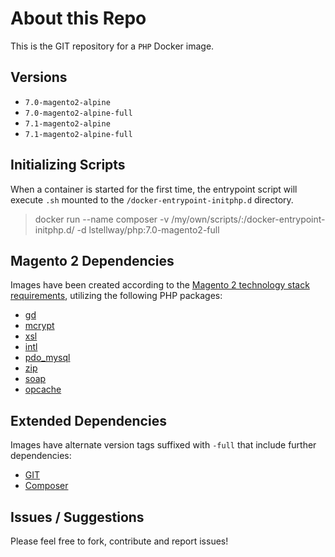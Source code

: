 # About this Repo
This is the GIT repository for a `PHP` Docker image. 

## Versions
  - `7.0-magento2-alpine`
  - `7.0-magento2-alpine-full`
  - `7.1-magento2-alpine`
  - `7.1-magento2-alpine-full`

## Initializing Scripts
When a container is started for the first time, the entrypoint script will execute `.sh` mounted to the `/docker-entrypoint-initphp.d` directory. 

>docker run --name composer -v /my/own/scripts/:/docker-entrypoint-initphp.d/ -d lstellway/php:7.0-magento2-full

## Magento 2 Dependencies
Images have been created according to the [Magento 2 technology stack requirements](http://devdocs.magento.com/guides/v2.1/install-gde/system-requirements-tech.html#php), utilizing the following PHP packages:
  - [gd](http://php.net/manual/en/book.image.php)
  - [mcrypt](http://php.net/manual/en/book.mcrypt.php)
  - [xsl](http://php.net/manual/en/book.xsl.php)
  - [intl](http://php.net/manual/en/book.intl.php)
  - [pdo_mysql](http://php.net/manual/en/ref.pdo-mysql.php)
  - [zip](http://php.net/manual/en/book.zip.php)
  - [soap](http://php.net/manual/en/book.soap.php)
  - [opcache](http://php.net/manual/en/book.opcache.php)

## Extended Dependencies
Images have alternate version tags suffixed with `-full` that include further dependencies:
  - [GIT](https://git-scm.com/book/en/v2/Getting-Started-About-Version-Control)
  - [Composer](https://getcomposer.org/)

## Issues / Suggestions
Please feel free to fork, contribute and report issues!
